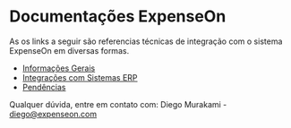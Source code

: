# Documentações ExpenseOn

As os links a seguir são referencias técnicas de integração com o sistema ExpenseOn em diversas formas.

- [Informações Gerais](./General.md)
- [Integrações com Sistemas ERP](./ERP.md)
- [Pendências](./Pendencies.md)

Qualquer dúvida, entre em contato com: Diego Murakami - <diego@expenseon.com>
